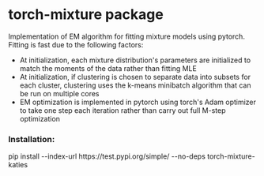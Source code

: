 # torch-mixture package

Implementation of EM algorithm for fitting mixture models using pytorch.
Fitting is fast due to the following factors:
* At initialization, each mixture distribution's parameters are initialized to match the moments of the data rather than fitting MLE
* At initialization, if clustering is chosen to separate data into subsets for each cluster, clustering uses the k-means minibatch algorithm that can be run on multiple cores
* EM optimization is implemented in pytorch using torch's Adam optimizer to take one step each iteration rather than carry out full M-step optimization

### Installation:
pip install --index-url ht&#8203;tps://test.pypi.org/simple/ --no-deps torch-mixture-katies  
